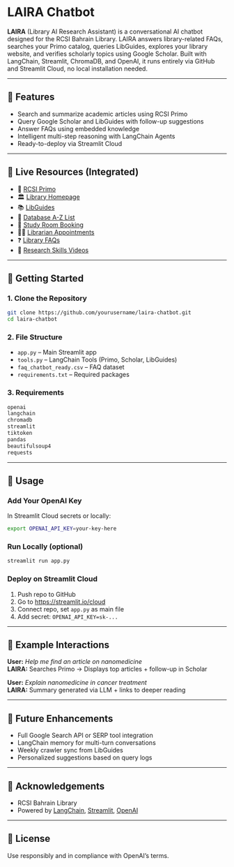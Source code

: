 # LAIRA Chatbot

**LAIRA** (Library AI Research Assistant) is a conversational AI chatbot designed for the RCSI Bahrain Library. LAIRA answers library-related FAQs, searches your Primo catalog, queries LibGuides, explores your library website, and verifies scholarly topics using Google Scholar. Built with LangChain, Streamlit, ChromaDB, and OpenAI, it runs entirely via GitHub and Streamlit Cloud, no local installation needed.

---

## 🔧 Features

- Search and summarize academic articles using RCSI Primo
- Query Google Scholar and LibGuides with follow-up suggestions
- Answer FAQs using embedded knowledge
- Intelligent multi-step reasoning with LangChain Agents
- Ready-to-deploy via Streamlit Cloud

---

## 🔗 Live Resources (Integrated)

- 🔎 [RCSI Primo](https://rcsibahrain.primo.exlibrisgroup.com/discovery/search?vid=973RCSIB_INST:RCSIB&lang=en)
- 🏛 [Library Homepage](https://www.rcsi.com/bahrain/library)
- 📚 [LibGuides](https://library.rcsi-mub.com/library/library-guides)
- 📂 [Database A-Z List](https://library.rcsi-mub.com/az/databases)
- 📅 [Study Room Booking](https://lrcroombookings.rcsi-mub.com/)
- 👩‍🏫 [Librarian Appointments](https://lrcroombookings.rcsi-mub.com/appointments/)
- ❓ [Library FAQs](https://libchat.rcsi-mub.com/)
- 🎥 [Research Skills Videos](https://library.rcsi-mub.com/c.php?g=1284683&p=10624448)

---

## 🚀 Getting Started

### 1. Clone the Repository
```bash
git clone https://github.com/yourusername/laira-chatbot.git
cd laira-chatbot
```

### 2. File Structure
- `app.py` – Main Streamlit app
- `tools.py` – LangChain Tools (Primo, Scholar, LibGuides)
- `faq_chatbot_ready.csv` – FAQ dataset
- `requirements.txt` – Required packages

### 3. Requirements
```txt
openai
langchain
chromadb
streamlit
tiktoken
pandas
beautifulsoup4
requests
```

---

## 🧠 Usage

### Add Your OpenAI Key
In Streamlit Cloud secrets or locally:
```bash
export OPENAI_API_KEY=your-key-here
```

### Run Locally (optional)
```bash
streamlit run app.py
```

### Deploy on Streamlit Cloud
1. Push repo to GitHub
2. Go to https://streamlit.io/cloud
3. Connect repo, set `app.py` as main file
4. Add secret: `OPENAI_API_KEY=sk-...`

---

## 💬 Example Interactions

**User:** _Help me find an article on nanomedicine_  
**LAIRA:** Searches Primo → Displays top articles + follow-up in Scholar

**User:** _Explain nanomedicine in cancer treatment_  
**LAIRA:** Summary generated via LLM + links to deeper reading

---

## 🔮 Future Enhancements

- Full Google Search API or SERP tool integration
- LangChain memory for multi-turn conversations
- Weekly crawler sync from LibGuides
- Personalized suggestions based on query logs

---

## 🤝 Acknowledgements

- RCSI Bahrain Library
- Powered by [LangChain](https://www.langchain.com/), [Streamlit](https://streamlit.io/), [OpenAI](https://platform.openai.com/)

---

## 📜 License

Use responsibly and in compliance with OpenAI’s terms.